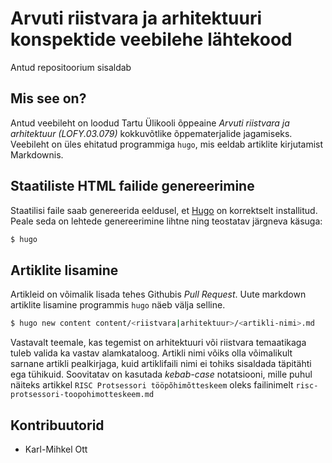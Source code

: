 # Arvuti riistvara ja arhitektuuri konspektide veebilehe lähtekood

Antud repositoorium sisaldab 

## Mis see on?

Antud veebileht on loodud Tartu Ülikooli õppeaine *Arvuti riistvara ja arhitektuur (LOFY.03.079)* kokkuvõtlike õppematerjalide jagamiseks. 
Veebileht on üles ehitatud programmiga `hugo`, mis eeldab artiklite kirjutamist Markdownis.

## Staatiliste HTML failide genereerimine

Staatilisi faile saab genereerida eeldusel, et [Hugo](https://gohugo.io) on korrektselt installitud. 
Peale seda on lehtede genereerimine lihtne ning teostatav järgneva käsuga:
```bash
$ hugo
```

## Artiklite lisamine

Artikleid on võimalik lisada tehes Githubis *Pull Request*. Uute markdown artiklite lisamine programmis `hugo`
näeb välja selline.

```bash
$ hugo new content content/<riistvara|arhitektuur>/<artikli-nimi>.md
```
Vastavalt teemale, kas tegemist on arhitektuuri või riistvara temaatikaga tuleb valida ka vastav 
alamkataloog. Artikli nimi võiks olla võimalikult sarnane artikli pealkirjaga, kuid artiklifaili nimi
ei tohiks sisaldada täpitähti ega tühikuid. Soovitatav on kasutada *kebab-case* notatsiooni, mille puhul 
näiteks artikkel `RISC Protsessori tööpõhimõtteskeem` oleks failinimelt `risc-protsessori-toopohimotteskeem.md` 

## Kontribuutorid

* Karl-Mihkel Ott